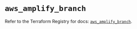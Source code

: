 # `aws_amplify_branch`

Refer to the Terraform Registry for docs: [`aws_amplify_branch`](https://registry.terraform.io/providers/hashicorp/aws/5.40.0/docs/resources/amplify_branch).
